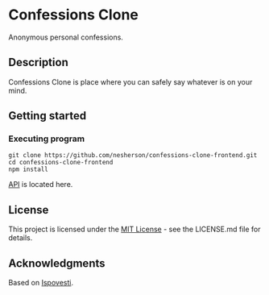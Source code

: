# Confessions Clone

Anonymous personal confessions.

## Description

Confessions Clone is place where you can safely say whatever is on your mind.

## Getting started

### Executing program

```
git clone https://github.com/nesherson/confessions-clone-frontend.git
cd confessions-clone-frontend
npm install
```

[API](https://github.com/nesherson/confessions-clone-backend) is located here.

## License

This project is licensed under the [MIT License](https://github.com/nesherson/confessions-clone/blob/master/LICENSE) - see the LICENSE.md file for details.

## Acknowledgments

Based on [Ispovesti](http://ispovesti.com/).
